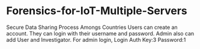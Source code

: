 # Forensics-for-IoT-Multiple-Servers
Secure Data Sharing Process Amongs Countries
Users can create an account. They can login with their username and password.
Admin also can add User and Investigator. For admin login, Login Auth Key:3 Password:1

